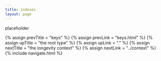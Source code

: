 ```yaml
---
title: indexes
layout: page
---
```


placeholder

{% assign prevTitle = "keys" %}
{% assign prevLink = "keys.html" %}
{% assign upTitle = "the root type" %}
{% assign upLink = "." %}
{% assign nextTitle = "the longevity context" %}
{% assign nextLink = "../context" %}
{% include navigate.html %}

